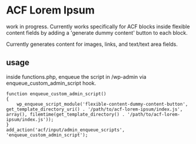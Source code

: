 # ACF Lorem Ipsum

work in progress. Currently works specifically for ACF blocks inside flexible content fields by adding a 'generate dummy content' button to each block.

Currently generates content for images, links, and text/text area fields.

## usage

inside functions.php, enqueue the script in /wp-admin via enqueue_custom_admin_script hook.

```
function enqueue_custom_admin_script()
{
	wp_enqueue_script_module('flexible-content-dummy-content-button', get_template_directory_uri() . '/path/to/acf-lorem-ipsum/index.js', array(), filemtime(get_template_directory() . '/path/to/acf-lorem-ipsum/index.js'));
}
add_action('acf/input/admin_enqueue_scripts', 'enqueue_custom_admin_script');
```

